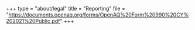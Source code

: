 +++
type = "about/legal"
title = "Reporting"
file = "https://documents.openaq.org/forms/OpenAQ%20Form%20990%20CY%202021%20Public.pdf"
+++